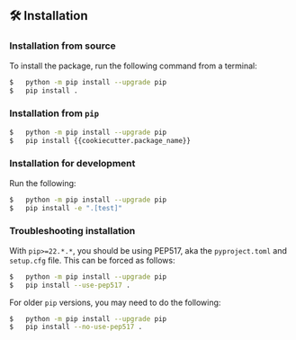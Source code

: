 ## 🛠 Installation
### Installation from source
To install the package, run the following command from a terminal:

```bash
$   python -m pip install --upgrade pip
$   pip install .
```

### Installation from `pip`
```bash
$   python -m pip install --upgrade pip
$   pip install {{cookiecutter.package_name}}
```

### Installation for development
Run the following:

```bash
$   python -m pip install --upgrade pip
$   pip install -e ".[test]"
```


### Troubleshooting installation
With `pip>=22.*.*`, you should be using PEP517, aka the `pyproject.toml` and `setup.cfg` file. This can be forced as follows:

```bash
$   python -m pip install --upgrade pip
$   pip install --use-pep517 .
```

For older `pip` versions, you may need to do the following:

```bash
$   python -m pip install --upgrade pip
$   pip install --no-use-pep517 .
```